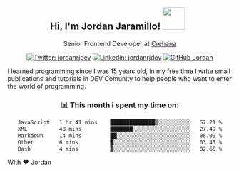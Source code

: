 <div align="center">
<h2 style="margin-right:10px;">Hi, I'm Jordan Jaramillo! <img src="https://media.giphy.com/media/Wj7lNjMNDxSmc/source.gif" width="50" > </h2>

<p>Senior Frontend Developer at <a href="https://www.crehana.com/">Crehana</a></p>

[![Twitter: jordanrjdev](https://img.shields.io/twitter/follow/jordanrjdev?style=social)](https://twitter.com/jordanrjdev)
[![Linkedin: jordanrjdev](https://img.shields.io/badge/-jordanrjdev-blue?style=flat-square&logo=Linkedin&logoColor=white&link=https://www.linkedin.com/in/jordanrjdev/)](https://www.linkedin.com/in/jordanrjdev/)
[![GitHub Jordan](https://img.shields.io/github/followers/jnadroj?label=follow&style=social)](https://github.com/jnadroj)

</div>
I learned programming since I was 15 years old, in my free time I write small publications and tutorials in DEV Comunity to help people who want to enter the world of programming.

<div align="center">

### 📊 **This month i spent my time on:**

<!--START_SECTION:waka-->

```txt
JavaScript   1 hr 41 mins    ██████████████▒░░░░░░░░░░   57.21 %
XML          48 mins         ███████░░░░░░░░░░░░░░░░░░   27.49 %
Markdown     14 mins         ██░░░░░░░░░░░░░░░░░░░░░░░   08.09 %
Other        6 mins          █░░░░░░░░░░░░░░░░░░░░░░░░   03.45 %
Bash         4 mins          ▓░░░░░░░░░░░░░░░░░░░░░░░░   02.65 %
```

<!--END_SECTION:waka-->

</div>

With ❤️ Jordan

